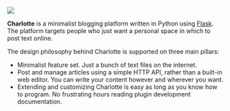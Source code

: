 ![](https://i.imgur.com/1WzriyG.png)

**Charlotte** is a minimalist blogging platform written in Python using [Flask](http://flask.pocoo.org/). The platform targets people who just want a personal space in which to post text online.

The design philosophy behind Charlotte is supported on three main pillars:

- Minimalist feature set. Just a bunch of text files on the internet.
- Post and manage articles using a simple HTTP API, rather than a built-in web editor. You can write your content however and wherever you want.
- Extending and customizing Charlotte is easy as long as you know how to program. No frustrating hours reading plugin development documentation.